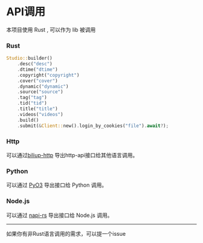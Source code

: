 # API调用
本项目使用 Rust , 可以作为 lib 被调用
### Rust
```rust
Studio::builder()
    .desc("desc")
    .dtime("dtime")
    .copyright("copyright")
    .cover("cover")
    .dynamic("dynamic")
    .source("source")
    .tag("tag")
    .tid("tid")
    .title("title")
    .videos("videos")
    .build()
    .submit(&Client::new().login_by_cookies("file").await?);
```
### Http

可以通过[biliup-http](https://github.com/limitcool/biliup-http) 导出http-api接口给其他语言调用。

### Python

可以通过 [PyO3](https://github.com/PyO3/pyo3) 
导出接口给 Python 调用。

### Node.js
可以通过 [napi-rs](https://github.com/napi-rs/napi-rs)
导出接口给 Node.js 调用。

___
如果你有非Rust语言调用的需求，可以提一个issue

